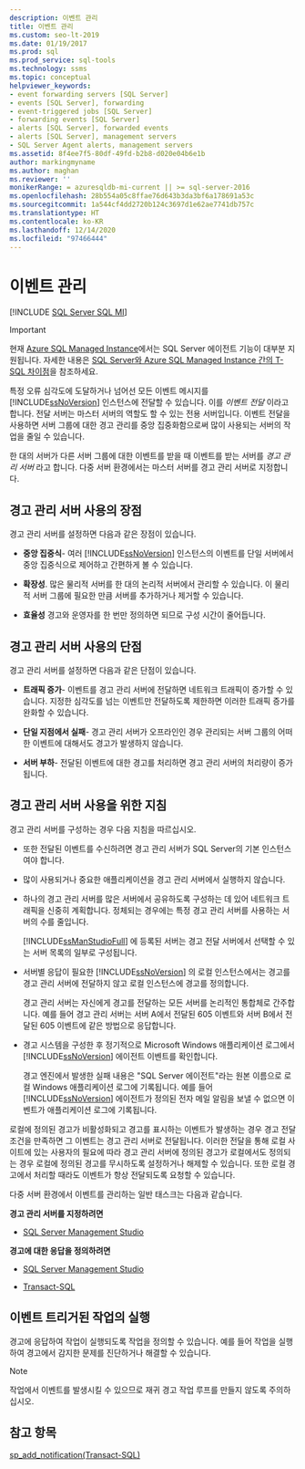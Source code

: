 ```yaml
---
description: 이벤트 관리
title: 이벤트 관리
ms.custom: seo-lt-2019
ms.date: 01/19/2017
ms.prod: sql
ms.prod_service: sql-tools
ms.technology: ssms
ms.topic: conceptual
helpviewer_keywords:
- event forwarding servers [SQL Server]
- events [SQL Server], forwarding
- event-triggered jobs [SQL Server]
- forwarding events [SQL Server]
- alerts [SQL Server], forwarded events
- alerts [SQL Server], management servers
- SQL Server Agent alerts, management servers
ms.assetid: 8f4ee7f5-80df-49fd-b2b8-d020e04b6e1b
author: markingmyname
ms.author: maghan
ms.reviewer: ''
monikerRange: = azuresqldb-mi-current || >= sql-server-2016
ms.openlocfilehash: 28b554a05c8ffae76d643b3da3bf6a178691a53c
ms.sourcegitcommit: 1a544cf4dd2720b124c3697d1e62ae7741db757c
ms.translationtype: HT
ms.contentlocale: ko-KR
ms.lasthandoff: 12/14/2020
ms.locfileid: "97466444"
---
```

# <a name="manage-events"></a>이벤트 관리
[!INCLUDE [SQL Server SQL MI](../../includes/applies-to-version/sql-asdbmi.md)]

> [!IMPORTANT]  
> 현재 [Azure SQL Managed Instance](/azure/sql-database/sql-database-managed-instance)에서는 SQL Server 에이전트 기능이 대부분 지원됩니다. 자세한 내용은 [SQL Server와 Azure SQL Managed Instance 간의 T-SQL 차이점](/azure/sql-database/sql-database-managed-instance-transact-sql-information#sql-server-agent)을 참조하세요.

특정 오류 심각도에 도달하거나 넘어선 모든 이벤트 메시지를 [!INCLUDE[ssNoVersion](../../includes/ssnoversion-md.md)] 인스턴스에 전달할 수 있습니다. 이를 *이벤트 전달* 이라고 합니다. 전달 서버는 마스터 서버의 역할도 할 수 있는 전용 서버입니다. 이벤트 전달을 사용하면 서버 그룹에 대한 경고 관리를 중앙 집중화함으로써 많이 사용되는 서버의 작업을 줄일 수 있습니다.  
  
한 대의 서버가 다른 서버 그룹에 대한 이벤트를 받을 때 이벤트를 받는 서버를 *경고 관리 서버* 라고 합니다. 다중 서버 환경에서는 마스터 서버를 경고 관리 서버로 지정합니다.  
  
## <a name="advantages-of-using-an-alerts-management-server"></a>경고 관리 서버 사용의 장점  
경고 관리 서버를 설정하면 다음과 같은 장점이 있습니다.  
  
-   **중앙 집중식**- 여러 [!INCLUDE[ssNoVersion](../../includes/ssnoversion-md.md)] 인스턴스의 이벤트를 단일 서버에서 중앙 집중식으로 제어하고 간편하게 볼 수 있습니다.  
  
-   **확장성**. 많은 물리적 서버를 한 대의 논리적 서버에서 관리할 수 있습니다. 이 물리적 서버 그룹에 필요한 만큼 서버를 추가하거나 제거할 수 있습니다.  
  
-   **효율성** 경고와 운영자를 한 번만 정의하면 되므로 구성 시간이 줄어듭니다.  
  
## <a name="disadvantages-of-using-an-alerts-management-server"></a>경고 관리 서버 사용의 단점  
경고 관리 서버를 설정하면 다음과 같은 단점이 있습니다.  
  
-   **트래픽 증가**- 이벤트를 경고 관리 서버에 전달하면 네트워크 트래픽이 증가할 수 있습니다. 지정한 심각도를 넘는 이벤트만 전달하도록 제한하면 이러한 트래픽 증가를 완화할 수 있습니다.  
  
-   **단일 지점에서 실패**- 경고 관리 서버가 오프라인인 경우 관리되는 서버 그룹의 어떠한 이벤트에 대해서도 경고가 발생하지 않습니다.  
  
-   **서버 부하**- 전달된 이벤트에 대한 경고를 처리하면 경고 관리 서버의 처리량이 증가됩니다.  
  
## <a name="guidelines-for-using-an-alerts-management-server"></a>경고 관리 서버 사용을 위한 지침  
경고 관리 서버를 구성하는 경우 다음 지침을 따르십시오.  
  
-   또한 전달된 이벤트를 수신하려면 경고 관리 서버가 SQL Server의 기본 인스턴스여야 합니다.  
  
-   많이 사용되거나 중요한 애플리케이션을 경고 관리 서버에서 실행하지 않습니다.  
  
-   하나의 경고 관리 서버를 많은 서버에서 공유하도록 구성하는 데 있어 네트워크 트래픽을 신중히 계획합니다. 정체되는 경우에는 특정 경고 관리 서버를 사용하는 서버의 수를 줄입니다.  
  
    [!INCLUDE[ssManStudioFull](../../includes/ssmanstudiofull-md.md)] 에 등록된 서버는 경고 전달 서버에서 선택할 수 있는 서버 목록의 일부로 구성됩니다.  
  
-   서버별 응답이 필요한 [!INCLUDE[ssNoVersion](../../includes/ssnoversion-md.md)] 의 로컬 인스턴스에서는 경고를 경고 관리 서버에 전달하지 않고 로컬 인스턴스에 경고를 정의합니다.  
  
    경고 관리 서버는 자신에게 경고를 전달하는 모든 서버를 논리적인 통합체로 간주합니다. 예를 들어 경고 관리 서버는 서버 A에서 전달된 605 이벤트와 서버 B에서 전달된 605 이벤트에 같은 방법으로 응답합니다.  
  
-   경고 시스템을 구성한 후 정기적으로 Microsoft Windows 애플리케이션 로그에서 [!INCLUDE[ssNoVersion](../../includes/ssnoversion-md.md)] 에이전트 이벤트를 확인합니다.  
  
    경고 엔진에서 발생한 실패 내용은 "SQL Server 에이전트"라는 원본 이름으로 로컬 Windows 애플리케이션 로그에 기록됩니다. 예를 들어 [!INCLUDE[ssNoVersion](../../includes/ssnoversion-md.md)] 에이전트가 정의된 전자 메일 알림을 보낼 수 없으면 이벤트가 애플리케이션 로그에 기록됩니다.  
  
로컬에 정의된 경고가 비활성화되고 경고를 표시하는 이벤트가 발생하는 경우 경고 전달 조건을 만족하면 그 이벤트는 경고 관리 서버로 전달됩니다. 이러한 전달을 통해 로컬 사이트에 있는 사용자의 필요에 따라 경고 관리 서버에 정의된 경고가 로컬에서도 정의되는 경우 로컬에 정의된 경고를 무시하도록 설정하거나 해제할 수 있습니다. 또한 로컬 경고에서 처리할 때라도 이벤트가 항상 전달되도록 요청할 수 있습니다.  
  
다중 서버 환경에서 이벤트를 관리하는 일반 태스크는 다음과 같습니다.  
  
**경고 관리 서버를 지정하려면**  
  
-   [SQL Server Management Studio](../../ssms/agent/designate-an-events-forwarding-server-sql-server-management-studio.md)  
  
**경고에 대한 응답을 정의하려면**  
  
-   [SQL Server Management Studio](../../ssms/agent/define-the-response-to-an-alert-sql-server-management-studio.md)  
  
-   [Transact-SQL](../../relational-databases/system-stored-procedures/sp-add-notification-transact-sql.md)  
  
## <a name="running-event-triggered-jobs"></a>이벤트 트리거된 작업의 실행  
경고에 응답하여 작업이 실행되도록 작업을 정의할 수 있습니다. 예를 들어 작업을 실행하여 경고에서 감지한 문제를 진단하거나 해결할 수 있습니다.  
  
> [!NOTE]  
> 작업에서 이벤트를 발생시킬 수 있으므로 재귀 경고 작업 루프를 만들지 않도록 주의하십시오.  
  
## <a name="see-also"></a>참고 항목  
[sp_add_notification(Transact-SQL)](../../relational-databases/system-compatibility-views/sys-sysmessages-transact-sql.md)  
